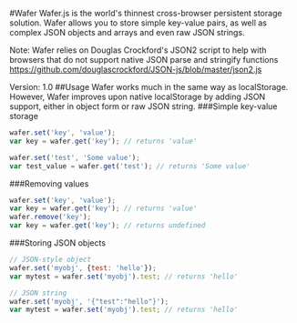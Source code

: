 #Wafer
Wafer.js is the world's thinnest cross-browser persistent storage solution. Wafer allows you to store simple key-value pairs, as well as complex JSON objects and arrays and even raw JSON strings.

Note: Wafer relies on Douglas Crockford's JSON2 script to help with browsers that do not support native JSON parse and stringify functions
https://github.com/douglascrockford/JSON-js/blob/master/json2.js

Version: 1.0
##Usage
Wafer works much in the same way as localStorage. However, Wafer improves upon native localStorage by adding JSON support, either in object form or raw JSON string.
###Simple key-value storage
```javascript
wafer.set('key', 'value');
var key = wafer.get('key'); // returns 'value'

wafer.set('test', 'Some value');
var test_value = wafer.get('test'); // returns 'Some value'
```
###Removing values
```javascript
wafer.set('key', 'value');
var key = wafer.get('key'); // returns 'value'
wafer.remove('key');
var key = wafer.get('key'); // returns undefined
```
###Storing JSON objects
```javascript
// JSON-style object
wafer.set('myobj', {test: 'hello'});
var mytest = wafer.set('myobj').test; // returns 'hello'

// JSON string
wafer.set('myobj', '{"test":"hello"}');
var mytest = wafer.set('myobj').test; // returns 'hello'
```
